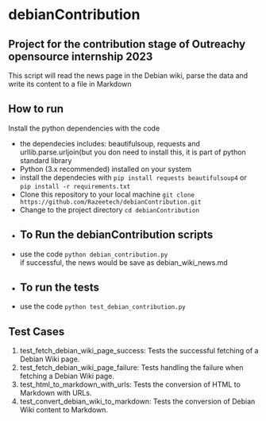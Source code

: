 # debianContribution
<h2>Project for the contribution stage of Outreachy opensource internship 2023</h2>

This script will read the news page in the Debian wiki, parse the data and write its content to a file in Markdown

<h2>How to run</h2>

Install the python dependencies with the code

<ul>
<li>the dependecies includes: beautifulsoup, requests and urllib.parse.urljoin(but you don need to install this, it is part of python standard library</li>
<li>Python (3.x recommended) installed on your system</li>
<li>install the dependecies with <code>pip install requests beautifulsoup4</code> or <code>pip install -r requirements.txt</code>
</li>
<li>Clone this repository to your local machine <code>git clone https://github.com/Razeetech/debianContribution.git</code></li>
<li>Change to the project directory <code>cd debianContribution</code></li>
  
<li><h2>To Run the debianContribution scripts</h2></li>
  
<li> use the code <code>python debian_contribution.py</code></li>
if successful, the news would be save as debian_wiki_news.md

<li><h2>To run the tests </h2></li>

<li> use the code <code>python test_debian_contribution.py</code></li>
</ul>

<h2>Test Cases</h2>

<ol>
<li>test_fetch_debian_wiki_page_success: Tests the successful fetching of a Debian Wiki page.</li>
<li>test_fetch_debian_wiki_page_failure: Tests handling the failure when fetching a Debian Wiki page.</li>
<li>test_html_to_markdown_with_urls: Tests the conversion of HTML to Markdown with URLs.</li>
<li>test_convert_debian_wiki_to_markdown: Tests the conversion of Debian Wiki content to Markdown.</li>
</ol>
